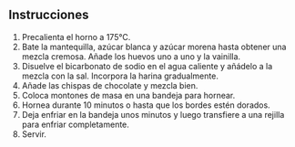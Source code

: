 ## Instrucciones 

1. Precalienta el horno a 175°C.
2. Bate la mantequilla, azúcar blanca y azúcar morena hasta obtener una mezcla cremosa. Añade los huevos uno a uno y la vainilla.
3. Disuelve el bicarbonato de sodio en el agua caliente y añádelo a la mezcla con la sal. Incorpora la harina gradualmente.
4. Añade las chispas de chocolate y mezcla bien.
5. Coloca montones de masa en una bandeja para hornear.
6. Hornea durante 10 minutos o hasta que los bordes estén dorados.
7. Deja enfriar en la bandeja unos minutos y luego transfiere a una rejilla para enfriar completamente.
8. Servir.
